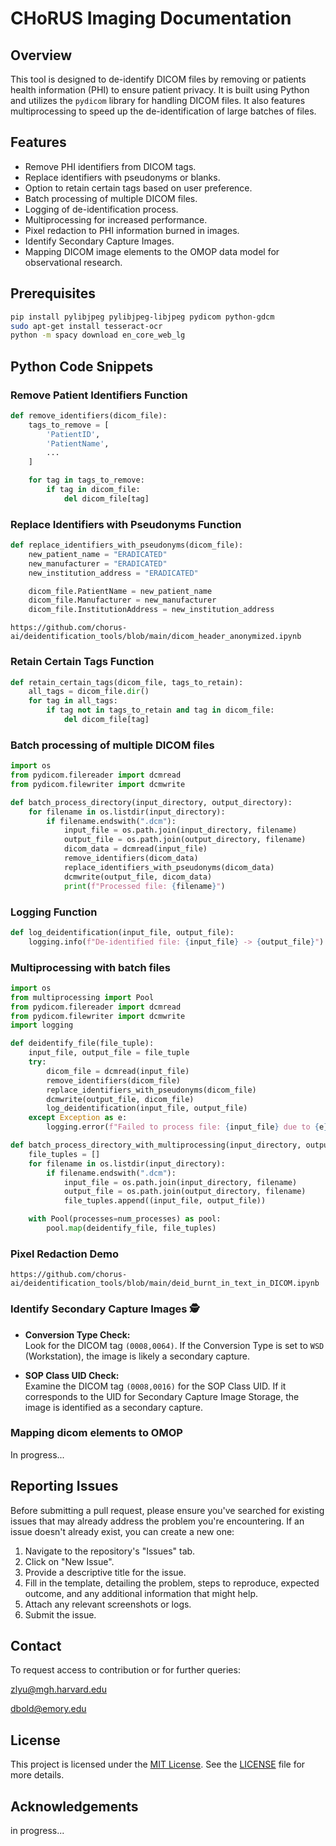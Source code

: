 # CHoRUS Imaging Documentation

## Overview

This tool is designed to de-identify DICOM files by removing or patients health information (PHI) to ensure patient privacy. It is built using Python and utilizes the `pydicom` library for handling DICOM files. It also features multiprocessing to speed up the de-identification of large batches of files.

## Features

- Remove PHI identifiers from DICOM tags.
- Replace identifiers with pseudonyms or blanks.
- Option to retain certain tags based on user preference.
- Batch processing of multiple DICOM files.
- Logging of de-identification process.
- Multiprocessing for increased performance.
- Pixel redaction to PHI information burned in images.
- Identify Secondary Capture Images.
- Mapping DICOM image elements to the OMOP data model for observational research.


## Prerequisites

```bash
pip install pylibjpeg pylibjpeg-libjpeg pydicom python-gdcm
sudo apt-get install tesseract-ocr
python -m spacy download en_core_web_lg
```


## Python Code Snippets

### Remove Patient Identifiers Function

```python
def remove_identifiers(dicom_file):
    tags_to_remove = [
        'PatientID',
        'PatientName', 
        ...
    ]

    for tag in tags_to_remove:
        if tag in dicom_file:
            del dicom_file[tag]
```

### Replace Identifiers with Pseudonyms Function

```python
def replace_identifiers_with_pseudonyms(dicom_file):
    new_patient_name = "ERADICATED"
    new_manufacturer = "ERADICATED"
    new_institution_address = "ERADICATED"

    dicom_file.PatientName = new_patient_name
    dicom_file.Manufacturer = new_manufacturer
    dicom_file.InstitutionAddress = new_institution_address

```

    https://github.com/chorus-ai/deidentification_tools/blob/main/dicom_header_anonymized.ipynb


### Retain Certain Tags Function

```python
def retain_certain_tags(dicom_file, tags_to_retain):
    all_tags = dicom_file.dir()
    for tag in all_tags:
        if tag not in tags_to_retain and tag in dicom_file:
            del dicom_file[tag]
```

### Batch processing of multiple DICOM files

```python
import os
from pydicom.filereader import dcmread
from pydicom.filewriter import dcmwrite

def batch_process_directory(input_directory, output_directory):
    for filename in os.listdir(input_directory):
        if filename.endswith(".dcm"):
            input_file = os.path.join(input_directory, filename)
            output_file = os.path.join(output_directory, filename)
            dicom_data = dcmread(input_file)
            remove_identifiers(dicom_data)
            replace_identifiers_with_pseudonyms(dicom_data)
            dcmwrite(output_file, dicom_data)
            print(f"Processed file: {filename}")
```

### Logging Function

```python
def log_deidentification(input_file, output_file):
    logging.info(f"De-identified file: {input_file} -> {output_file}")
```

### Multiprocessing with batch files

```python
import os
from multiprocessing import Pool
from pydicom.filereader import dcmread
from pydicom.filewriter import dcmwrite
import logging

def deidentify_file(file_tuple):
    input_file, output_file = file_tuple
    try:
        dicom_file = dcmread(input_file)
        remove_identifiers(dicom_file)
        replace_identifiers_with_pseudonyms(dicom_file)
        dcmwrite(output_file, dicom_file)
        log_deidentification(input_file, output_file)
    except Exception as e:
        logging.error(f"Failed to process file: {input_file} due to {e}")

def batch_process_directory_with_multiprocessing(input_directory, output_directory, num_processes):
    file_tuples = []
    for filename in os.listdir(input_directory):
        if filename.endswith(".dcm"):
            input_file = os.path.join(input_directory, filename)
            output_file = os.path.join(output_directory, filename)
            file_tuples.append((input_file, output_file))

    with Pool(processes=num_processes) as pool:
        pool.map(deidentify_file, file_tuples)
```

### Pixel Redaction Demo

    https://github.com/chorus-ai/deidentification_tools/blob/main/deid_burnt_in_text_in_DICOM.ipynb


### Identify Secondary Capture Images 🕵️ 

- **Conversion Type Check:**  
  Look for the DICOM tag `(0008,0064)`. If the Conversion Type is set to `WSD` (Workstation), the image is likely a secondary capture.

- **SOP Class UID Check:**  
  Examine the DICOM tag `(0008,0016)` for the SOP Class UID. If it corresponds to the UID for Secondary Capture Image Storage, the image is identified as a secondary capture.


### Mapping dicom elements to OMOP 

In progress...


## Reporting Issues

Before submitting a pull request, please ensure you've searched for existing issues that may already address the problem you're encountering. If an issue doesn't already exist, you can create a new one:

1. Navigate to the repository's "Issues" tab.
2. Click on "New Issue".
3. Provide a descriptive title for the issue.
4. Fill in the template, detailing the problem, steps to reproduce, expected outcome, and any additional information that might help.
5. Attach any relevant screenshots or logs.
6. Submit the issue.


## Contact

To request access to contribution or for further queries: 

[zlyu@mgh.harvard.edu](mailto:zlyu@mgh.harvard.edu)

[dbold@emory.edu](mailto:dbold@emory.edu)


## License

This project is licensed under the [MIT License](https://opensource.org/licenses/MIT). See the [LICENSE](LICENSE) file for more details.


## Acknowledgements


in progress...


